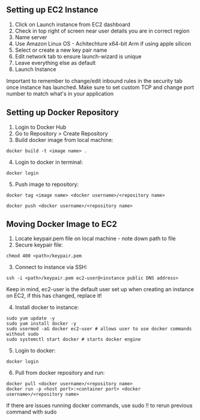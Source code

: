## Setting up EC2 Instance

1. Click on Launch instance from EC2 dashboard
2. Check in top right of screen near user details you are in correct region
3. Name server
4. Use Amazon Linux OS - Achitechture x64-bit Arm if using apple silicon
5. Select or create a new key pair name 
6. Edit network tab to ensure launch-wizard is unique
7. Leave everything else as default 
8. Launch Instance

Important to remember to change/edit inbound rules in the security tab once instance has launched.
Make sure to set custom TCP and change port number to match what's in your application

## Setting up Docker Repository

1. Login to Docker Hub
2. Go to Repository > Create Repository
3. Build docker image from local machine:

```
docker build -t <image name> .
```

4. Login to docker in terminal:

```
docker login
```

5. Push image to repository:

```
docker tag <image name> <docker username>/<repository name>

docker push <docker username>/<repository name>
```

## Moving Docker Image to EC2

1. Locate keypair.pem file on local machine - note down path to file
2. Secure keypair file:

```
chmod 400 <path>/keypair.pem
```

3. Connect to instance via SSH:

```
ssh -i <path>/keypair.pem ec2-user@<instance public DNS address>
```
Keep in mind, ec2-user is the default user set up when creating an instance on EC2, if this has changed, replace it!

4. Install docker to instance:

```
sudo yum update -y
sudo yum install docker -y
sudo usermod -aG docker ec2-user # allows user to use docker commands without sudo
sudo systemctl start docker # starts docker engine
```

5. Login to docker:

```
docker login 
```

6. Pull from docker repository and run:

```
docker pull <docker username>/<repository name>
docker run -p <host port>:<container port> <docker username>/<repository name>
```

If there are issues running docker commands, use sudo !! to rerun previous command with sudo
